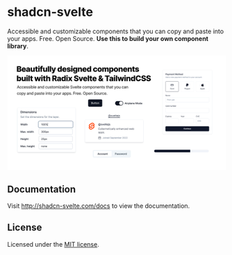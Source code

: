 # shadcn-svelte

Accessible and customizable components that you can copy and paste into your apps. Free. Open Source. **Use this to build your own component library**.

![hero](apps/www/static/og.jpg)

## Documentation

Visit http://shadcn-svelte.com/docs to view the documentation.

## License

Licensed under the [MIT license](https://github.com/shadcn/ui/blob/main/LICENSE.md).
